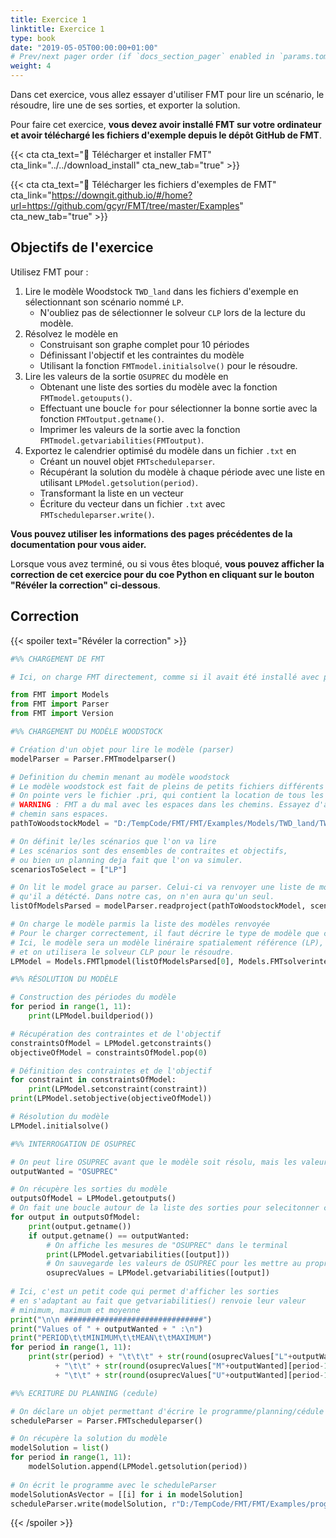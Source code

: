 ```yaml
---
title: Exercice 1
linktitle: Exercice 1
type: book
date: "2019-05-05T00:00:00+01:00"
# Prev/next pager order (if `docs_section_pager` enabled in `params.toml`)
weight: 4
---
```


Dans cet exercice, vous allez essayer d'utiliser FMT pour lire un scénario, le résoudre, lire une de ses sorties, et exporter la solution.

Pour faire cet exercice, **vous devez avoir installé FMT sur votre ordinateur et avoir téléchargé les fichiers d'exemple depuis le dépôt GitHub de FMT**.

{{< cta cta_text="💾 Télécharger et installer FMT" cta_link="../../download_install" cta_new_tab="true" >}}

{{< cta cta_text="💾 Télécharger les fichiers d'exemples de FMT" cta_link="https://downgit.github.io/#/home?url=https://github.com/gcyr/FMT/tree/master/Examples" cta_new_tab="true" >}}

## Objectifs de l'exercice

Utilisez FMT pour :

1. Lire le modèle Woodstock `TWD_land` dans les fichiers d'exemple en sélectionnant son scénario nommé `LP`.
	- N'oubliez pas de sélectionner le solveur `CLP` lors de la lecture du modèle.
2. Résolvez le modèle en
	- Construisant son graphe complet pour 10 périodes
	- Définissant l'objectif et les contraintes du modèle
	- Utilisant la fonction `FMTmodel.initialsolve()` pour le résoudre.
3. Lire les valeurs de la sortie `OSUPREC` du modèle en
	- Obtenant une liste des sorties du modèle avec la fonction `FMTmodel.getouputs()`.
	- Effectuant une boucle `for` pour sélectionner la bonne sortie avec la fonction `FMToutput.getname()`.
	- Imprimer les valeurs de la sortie avec la fonction `FMTmodel.getvariabilities(FMToutput)`.
4. Exportez le calendrier optimisé du modèle dans un fichier `.txt` en
	- Créant un nouvel objet `FMTscheduleparser`.
	- Récupérant la solution du modèle à chaque période avec une liste en utilisant `LPModel.getsolution(period)`.
	- Transformant la liste en un vecteur
	- Écriture du vecteur dans un fichier `.txt` avec `FMTscheduleparser.write()`.

**Vous pouvez utiliser les informations des pages précédentes de la documentation pour vous aider.**

Lorsque vous avez terminé, ou si vous êtes bloqué, **vous pouvez afficher la correction de cet exercice pour du coe Python en cliquant sur le bouton "Révéler la correction" ci-dessous**.

## Correction

{{< spoiler text="Révéler la correction" >}}

```python
#%% CHARGEMENT DE FMT

# Ici, on charge FMT directement, comme si il avait été installé avec pip.

from FMT import Models
from FMT import Parser
from FMT import Version

#%% CHARGEMENT DU MODÈLE WOODSTOCK

# Création d'un objet pour lire le modèle (parser)
modelParser = Parser.FMTmodelparser()

# Definition du chemin menant au modèle woodstock
# Le modèle woodstock est fait de pleins de petits fichiers différents
# On pointe vers le fichier .pri, qui contient la location de tous les petits fichiers du modèle.
# WARNING : FMT a du mal avec les espaces dans les chemins. Essayez d'avoir un
# chemin sans espaces.
pathToWoodstockModel = "D:/TempCode/FMT/FMT/Examples/Models/TWD_land/TWD_land.pri"

# On définit le/les scénarios que l'on va lire
# Les scénarios sont des ensembles de contraites et objectifs,
# ou bien un planning deja fait que l'on va simuler.
scenariosToSelect = ["LP"]

# On lit le model grace au parser. Celui-ci va renvoyer une liste de modèles
# qu'il a détécté. Dans notre cas, on n'en aura qu'un seul.
listOfModelsParsed = modelParser.readproject(pathToWoodstockModel, scenariosToSelect)

# On charge le modèle parmis la liste des modèles renvoyée
# Pour le charger correctement, il faut décrire le type de modèle que c'est, ainsi que des paramètres importants.
# Ici, le modèle sera un modèle linéraire spatialement référence (LP),
# et on utilisera le solveur CLP pour le résoudre.
LPModel = Models.FMTlpmodel(listOfModelsParsed[0], Models.FMTsolverinterface.CLP)

#%% RÉSOLUTION DU MODÈLE

# Construction des périodes du modèle
for period in range(1, 11):
    print(LPModel.buildperiod())

# Récupération des contraintes et de l'objectif
constraintsOfModel = LPModel.getconstraints()
objectiveOfModel = constraintsOfModel.pop(0)

# Définition des contraintes et de l'objectif
for constraint in constraintsOfModel:
    print(LPModel.setconstraint(constraint))
print(LPModel.setobjective(objectiveOfModel))

# Résolution du modèle
LPModel.initialsolve()

#%% INTERROGATION DE OSUPREC

# On peut lire OSUPREC avant que le modèle soit résolu, mais les valeurs ne sont pas intéréssantes si c'est le cas.
outputWanted = "OSUPREC"

# On récupère les sorties du modèle
outputsOfModel = LPModel.getoutputs()
# On fait une boucle autour de la liste des sorties pour selecitonner celle qui a le bon nom
for output in outputsOfModel:
    print(output.getname())
    if output.getname() == outputWanted:
    	# On affiche les mesures de "OSUPREC" dans le terminal
        print(LPModel.getvariabilities([output]))
        # On sauvegarde les valeurs de OSUPREC pour les mettre au propre ensuite
        osuprecValues = LPModel.getvariabilities([output])
  
# Ici, c'est un petit code qui permet d'afficher les sorties
# en s'adaptant au fait que getvariabilities() renvoie leur valeur
# minimum, maximum et moyenne  
print("\n\n ###############################")
print("Values of " + outputWanted + " :\n")
print("PERIOD\t\tMINIMUM\t\tMEAN\t\tMAXIMUM")
for period in range(1, 11):
    print(str(period) + "\t\t\t" + str(round(osuprecValues["L"+outputWanted][period-1], 2))
          + "\t\t" + str(round(osuprecValues["M"+outputWanted][period-1], 2))
          + "\t\t" + str(round(osuprecValues["U"+outputWanted][period-1], 2)))

#%% ECRITURE DU PLANNING (cedule)

# On déclare un objet permettant d'écrire le programme/planning/cédule
scheduleParser = Parser.FMTscheduleparser()

# On récupère la solution du modèle
modelSolution = list()
for period in range(1, 11):
    modelSolution.append(LPModel.getsolution(period))
    
# On écrit le programme avec le scheduleParser
modelSolutionAsVector = [[i] for i in modelSolution]
scheduleParser.write(modelSolution, r"D:/TempCode/FMT/FMT/Examples/programme.txt")
```

{{< /spoiler >}}